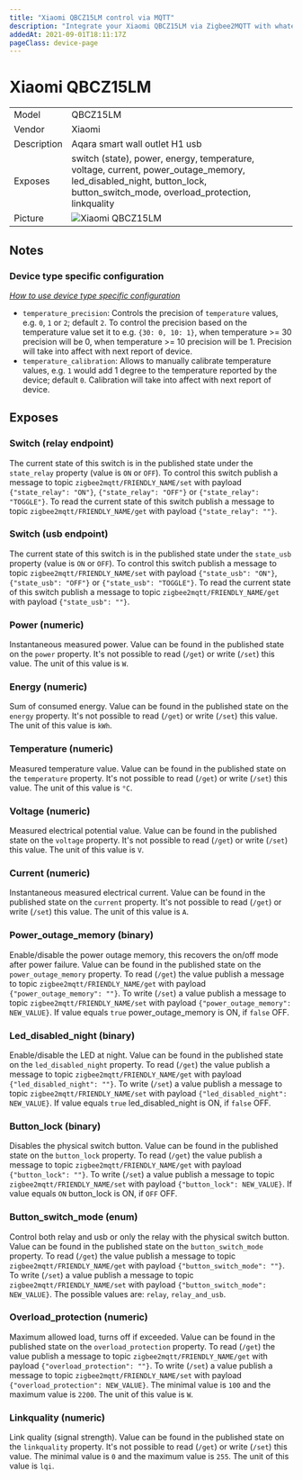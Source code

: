 ```yaml
---
title: "Xiaomi QBCZ15LM control via MQTT"
description: "Integrate your Xiaomi QBCZ15LM via Zigbee2MQTT with whatever smart home infrastructure you are using without the vendors bridge or gateway."
addedAt: 2021-09-01T18:11:17Z
pageClass: device-page
---
```


<!-- !!!! -->
<!-- ATTENTION: This file is auto-generated through docgen! -->
<!-- You can only edit the "## Notes"-Section till next h1 (#) or h2 heading (##). -->
<!-- Do NOT use h1 or h2 heading within "## Notes"-Section. -->
<!-- !!!! -->

# Xiaomi QBCZ15LM

|     |     |
|-----|-----|
| Model | QBCZ15LM  |
| Vendor  | Xiaomi  |
| Description | Aqara smart wall outlet H1 usb |
| Exposes | switch (state), power, energy, temperature, voltage, current, power_outage_memory, led_disabled_night, button_lock, button_switch_mode, overload_protection, linkquality |
| Picture | ![Xiaomi QBCZ15LM](https://www.zigbee2mqtt.io/images/devices/QBCZ15LM.jpg) |


<!-- Notes BEGIN: You can edit here. Add "## Notes" headline if not already present. -->
## Notes

### Device type specific configuration
*[How to use device type specific configuration](../guide/configuration/devices-groups.md#specific-device-options)*

* `temperature_precision`: Controls the precision of `temperature` values,
e.g. `0`, `1` or `2`; default `2`.
To control the precision based on the temperature value set it to e.g. `{30: 0, 10: 1}`,
when temperature >= 30 precision will be 0, when temperature >= 10 precision will be 1. Precision will take into affect with next report of device.
* `temperature_calibration`: Allows to manually calibrate temperature values,
e.g. `1` would add 1 degree to the temperature reported by the device; default `0`. Calibration will take into affect with next report of device.

<!-- Notes END: Do not edit below this line -->


## Exposes

### Switch (relay endpoint)
The current state of this switch is in the published state under the `state_relay` property (value is `ON` or `OFF`).
To control this switch publish a message to topic `zigbee2mqtt/FRIENDLY_NAME/set` with payload `{"state_relay": "ON"}`, `{"state_relay": "OFF"}` or `{"state_relay": "TOGGLE"}`.
To read the current state of this switch publish a message to topic `zigbee2mqtt/FRIENDLY_NAME/get` with payload `{"state_relay": ""}`.

### Switch (usb endpoint)
The current state of this switch is in the published state under the `state_usb` property (value is `ON` or `OFF`).
To control this switch publish a message to topic `zigbee2mqtt/FRIENDLY_NAME/set` with payload `{"state_usb": "ON"}`, `{"state_usb": "OFF"}` or `{"state_usb": "TOGGLE"}`.
To read the current state of this switch publish a message to topic `zigbee2mqtt/FRIENDLY_NAME/get` with payload `{"state_usb": ""}`.

### Power (numeric)
Instantaneous measured power.
Value can be found in the published state on the `power` property.
It's not possible to read (`/get`) or write (`/set`) this value.
The unit of this value is `W`.

### Energy (numeric)
Sum of consumed energy.
Value can be found in the published state on the `energy` property.
It's not possible to read (`/get`) or write (`/set`) this value.
The unit of this value is `kWh`.

### Temperature (numeric)
Measured temperature value.
Value can be found in the published state on the `temperature` property.
It's not possible to read (`/get`) or write (`/set`) this value.
The unit of this value is `°C`.

### Voltage (numeric)
Measured electrical potential value.
Value can be found in the published state on the `voltage` property.
It's not possible to read (`/get`) or write (`/set`) this value.
The unit of this value is `V`.

### Current (numeric)
Instantaneous measured electrical current.
Value can be found in the published state on the `current` property.
It's not possible to read (`/get`) or write (`/set`) this value.
The unit of this value is `A`.

### Power_outage_memory (binary)
Enable/disable the power outage memory, this recovers the on/off mode after power failure.
Value can be found in the published state on the `power_outage_memory` property.
To read (`/get`) the value publish a message to topic `zigbee2mqtt/FRIENDLY_NAME/get` with payload `{"power_outage_memory": ""}`.
To write (`/set`) a value publish a message to topic `zigbee2mqtt/FRIENDLY_NAME/set` with payload `{"power_outage_memory": NEW_VALUE}`.
If value equals `true` power_outage_memory is ON, if `false` OFF.

### Led_disabled_night (binary)
Enable/disable the LED at night.
Value can be found in the published state on the `led_disabled_night` property.
To read (`/get`) the value publish a message to topic `zigbee2mqtt/FRIENDLY_NAME/get` with payload `{"led_disabled_night": ""}`.
To write (`/set`) a value publish a message to topic `zigbee2mqtt/FRIENDLY_NAME/set` with payload `{"led_disabled_night": NEW_VALUE}`.
If value equals `true` led_disabled_night is ON, if `false` OFF.

### Button_lock (binary)
Disables the physical switch button.
Value can be found in the published state on the `button_lock` property.
To read (`/get`) the value publish a message to topic `zigbee2mqtt/FRIENDLY_NAME/get` with payload `{"button_lock": ""}`.
To write (`/set`) a value publish a message to topic `zigbee2mqtt/FRIENDLY_NAME/set` with payload `{"button_lock": NEW_VALUE}`.
If value equals `ON` button_lock is ON, if `OFF` OFF.

### Button_switch_mode (enum)
Control both relay and usb or only the relay with the physical switch button.
Value can be found in the published state on the `button_switch_mode` property.
To read (`/get`) the value publish a message to topic `zigbee2mqtt/FRIENDLY_NAME/get` with payload `{"button_switch_mode": ""}`.
To write (`/set`) a value publish a message to topic `zigbee2mqtt/FRIENDLY_NAME/set` with payload `{"button_switch_mode": NEW_VALUE}`.
The possible values are: `relay`, `relay_and_usb`.

### Overload_protection (numeric)
Maximum allowed load, turns off if exceeded.
Value can be found in the published state on the `overload_protection` property.
To read (`/get`) the value publish a message to topic `zigbee2mqtt/FRIENDLY_NAME/get` with payload `{"overload_protection": ""}`.
To write (`/set`) a value publish a message to topic `zigbee2mqtt/FRIENDLY_NAME/set` with payload `{"overload_protection": NEW_VALUE}`.
The minimal value is `100` and the maximum value is `2200`.
The unit of this value is `W`.

### Linkquality (numeric)
Link quality (signal strength).
Value can be found in the published state on the `linkquality` property.
It's not possible to read (`/get`) or write (`/set`) this value.
The minimal value is `0` and the maximum value is `255`.
The unit of this value is `lqi`.

